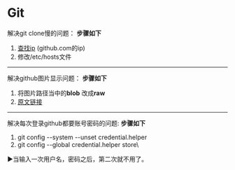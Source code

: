 # Git
解决git clone慢的问题：
**步骤如下** 
1. [查找ip](https://www.ipaddress.com/) (github.com的ip)
2. 修改/etc/hosts文件
---

解决github图片显示问题：
**步骤如下** 
1. 将图片路径当中的**blob** 改成**raw** 
2. [原文链接](https://www.cnblogs.com/ghm-777/p/11433425.html) 
---

解决每次登录github都要账号密码的问题:
**步骤如下** 
1. git config --system --unset credential.helper
2. git config --global credential.helper store\

:arrow_forward:当输入一次用户名，密码之后，第二次就不用了。
